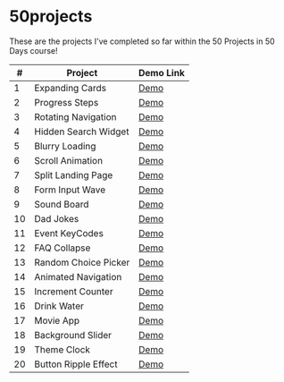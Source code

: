 # 50projects
These are the projects I've completed so far within the 50 Projects in 50 Days course!
 
|  # | Project              | Demo Link |
|----|----------------------|------------
|  1 | Expanding Cards      | [Demo](https://alyssavoccia.github.io/50projects/expanding-cards/)|
|  2 | Progress Steps       | [Demo](https://alyssavoccia.github.io/50projects/progress-steps/)|
|  3 | Rotating Navigation  | [Demo](https://alyssavoccia.github.io/50projects/rotating-navigation/)|
|  4 | Hidden Search Widget | [Demo](https://alyssavoccia.github.io/50projects/hidden-search-widget/)|
|  5 | Blurry Loading       | [Demo](https://alyssavoccia.github.io/50projects/blurry-loading/)|
|  6 | Scroll Animation     | [Demo](https://alyssavoccia.github.io/50projects/scroll-animation/)|
|  7 | Split Landing Page   | [Demo](https://alyssavoccia.github.io/50projects/split-landing-page/)|
|  8 | Form Input Wave      | [Demo](https://alyssavoccia.github.io/50projects/form-input-wave/)|
|  9 | Sound Board          | [Demo](https://alyssavoccia.github.io/50projects/sound-board/)|
| 10 | Dad Jokes            | [Demo](https://alyssavoccia.github.io/50projects/dad-jokes/)|
| 11 | Event KeyCodes       | [Demo](https://alyssavoccia.github.io/50projects/event-keycodes/)|
| 12 | FAQ Collapse         | [Demo](https://alyssavoccia.github.io/50projects/faq-collapse/)|
| 13 | Random Choice Picker | [Demo](https://alyssavoccia.github.io/50projects/random-choice-picker/)|
| 14 | Animated Navigation  | [Demo](https://alyssavoccia.github.io/50projects/animated-navigation/)|
| 15 | Increment Counter    | [Demo](https://alyssavoccia.github.io/50projects/increment-counter/)|
| 16 | Drink Water          | [Demo](https://alyssavoccia.github.io/50projects/drink-water/)|
| 17 | Movie App            | [Demo](https://alyssavoccia.github.io/50projects/movie-app/)|
| 18 | Background Slider    | [Demo](https://alyssavoccia.github.io/50projects/background-slider/)|
| 19 | Theme Clock          | [Demo](https://alyssavoccia.github.io/50projects/theme_clock/)| 
| 20 | Button Ripple Effect | [Demo](https://alyssavoccia.github.io/50projects/button-ripple-effect/)|
